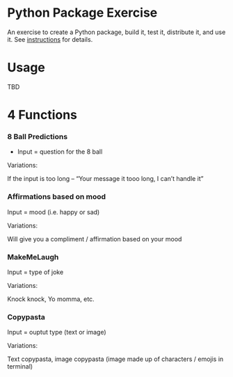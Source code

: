 # Python Package Exercise

An exercise to create a Python package, build it, test it, distribute it, and use it. See [instructions](./instructions.md) for details.

# Usage

TBD

# 4 Functions

### 8 Ball Predictions

- Input = question for the 8 ball

Variations:

If the input is too long – “Your message it tooo long, I can’t handle it”

### Affirmations based on mood
Input = mood (i.e. happy or sad)

Variations:

Will give you a compliment / affirmation based on your mood

### MakeMeLaugh

Input = type of joke

Variations:

Knock knock, Yo momma, etc.

### Copypasta

Input = ouptut type (text or image)

Variations:

Text copypasta, image copypasta (image made up of characters / emojis in terminal)

